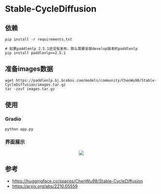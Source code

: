 # Stable-CycleDiffusion

## 依赖
```shell
pip install -r requirements.txt

# 如果paddlenlp 2.5.1还没有发布，那么需要安装develop版本的paddlenlp
pip install paddlenlp>=2.5.1
```

## 准备images数据
```shell
wget https://paddlenlp.bj.bcebos.com/models/community/ChenWu98/Stable-CycleDiffusion/images.tar.gz
tar -zxvf images.tar.gz
```

## 使用
### Gradio
```shell
python app.py
```
### 界面展示
<p align="center">
    <img src="https://user-images.githubusercontent.com/50394665/218619785-48a0bcdc-45d3-4ee7-8e1c-237c28b6056e.png" >
</p>

## 参考
- https://huggingface.co/spaces/ChenWu98/Stable-CycleDiffusion
- https://arxiv.org/abs/2210.05559
